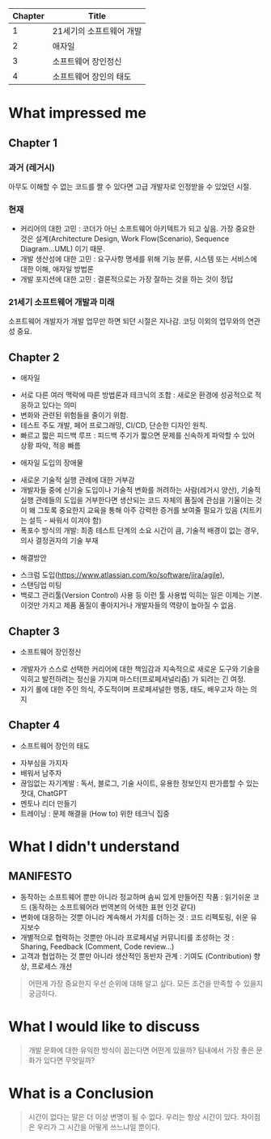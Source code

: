 | Chapter | Title |
| -- | -- |
| 1 | 21세기의 소프트웨어 개발 |
| 2 | 애자일 |
| 3 | 소프트웨어 장인정신 |
| 4 | 소프트웨어 장인의 태도 |



# What impressed me



 ## Chapter 1

### 과거 (레거시)
아무도 이해할 수 없는 코드를 짤 수 있다면 고급 개발자로 인정받을 수 있었던 시절.

### 현재 
- 커리어의 대한 고민 : 코더가 아닌 소프트웨어 아키텍트가 되고 싶음. 가장 중요한 것은 설계(Architecture Design, Work Flow(Scenario), Sequence Diagram...UML) 이기 때문.
- 개발 생산성에 대한 고민 : 요구사항 명세를 위해 기능 분류, 시스템 또는 서비스에 대한 이해, 애자일 방법론
- 개발 포지션에 대한 고민 : 결론적으로는 가장 잘하는 것을 하는 것이 정답

### 21세기 소프트웨어 개발과 미래
소프트웨어 개발자가 개발 업무만 하면 되던 시절은 지나감. 코딩 이외의 업무와의 연관성 중요.

## Chapter 2

* 애자일
-  서로 다른 여러 맥락에 따른 방법론과 테크닉의 조합 : 새로운 환경에 성공적으로 적응하고 있다는 의미
- 변화와 관련된 위험들을 줄이기 위함.
- 테스트 주도 개발, 페어 프로그래밍, CI/CD, 단순한 디자인 원칙.
- 빠르고 짧은 피드백 루프 : 피드백 주기가 짧으면 문제를 신속하게 파악할 수 있어 상황 파악, 적응 빠름

* 애자일 도입의 장애물
- 새로운 기술적 실행 관례에 대한 거부감
- 개발자들 중에 신기술 도입이나 기술적 변화를 꺼려하는 사람(레거시 양산), 기술적 실행 관례들의 도입을 거부한다면 생산되는 코드 자체의 품질에 관심을 기울이는 것이 왜 그토록 중요한지 교육을 통해 아주 강력한 증거를 보여줄 필요가 있음 (치트키는 설득 - 싸워서 이겨야 함)
- 폭포수 방식의 개발: 최종 테스트 단계의 소요 시간이 큼, 기술적 배경이 없는 경우, 의사 결정권자의 기술 부재

* 해결방안
- 스크럼 도입(https://www.atlassian.com/ko/software/jira/agile), 
- 스탠딩업 미팅
- 백로그 관리툴(Version Control) 사용 등 이런 툴 사용법 익히는 일은 이제는 기본. 이것만 가지고 제품 품질이 좋아지거나 개발자들의 역량이 높아질 수 없음.    

## Chapter 3

* 소프트웨어 장인정신
- 개발자가 스스로 선택한 커리어에 대한 책임감과 지속적으로 새로운 도구와 기술을 익히고 발전하려는 정신을 가지며 마스터(프로페셔널리즘) 가 되려는 긴 여정.
- 자기 롤에 대한 주인 의식, 주도적이며 프로페셔널한 행동, 태도, 배우고자 하는 의지


## Chapter 4

* 소프트웨어 장인의 태도
- 자부심을 가지자
- 배워서 남주자
- 끊임없는 자기계발 : 독서, 블로그, 기술 사이트, 유용한 정보인지 판가름할 수 있는 잣대, ChatGPT  
- 멘토나 리더 만들기
- 트레이닝 : 문제 해결을 (How to) 위한 테크닉 집중


 
# What I didn't understand

## MANIFESTO

* 동작하는 소프트웨어 뿐만 아니라 정교하며 솜씨 있게 만들어진 작품 : 읽기쉬운 코드 (동작하는 소프트웨어라 번역본의 어색한 표현 인것 같다)
* 변화에 대응하는 것뿐 아니라 계속해서 가치를 더하는 것 : 코드 리펙토링, 쉬운 유지보수
* 개별적으로 협력하는 것뿐만 아니라 프로페셔널 커뮤니티를 조성하는 것 : Sharing, Feedback (Comment, Code review...)
* 고객과 협업하는 것 뿐만 아니라 생산적인 동반자 관계 : 기여도 (Contribution) 향상, 프로세스 개선
 

> 어떤게 가장 중요한지 우선 순위에 대해 알고 싶다. 모든 조건을 만족할 수 있을지 궁금하다.



# What I would like to discuss

> 개발 문화에 대한 유익한 방식이 꼽는다면 어떤게 있을까? 팀내에서 가장 좋은 문화가 있다면 무엇일까?



# What is a Conclusion

> 시간이 없다는 말은 더 이상 변명이 될 수 없다. 우리는 항상 시간이 있다. 차이점은 우리가 그 시간을 어떻게 쓰느냐일 뿐이다. 


